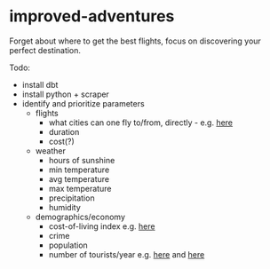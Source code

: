 # improved-adventures
Forget about where to get the best flights, focus on discovering your perfect destination.

Todo: 

- install dbt
- install python + scraper
- identify and prioritize parameters
  - flights
    - what cities can one fly to/from, directly - e.g. [here](https://www.flightsfrom.com/CPH)
    - duration
    - cost(?)
  - weather
    - hours of sunshine
    - min temperature
    - avg temperature
    - max temperature
    - precipitation
    - humidity
  - demographics/economy
    - cost-of-living index e.g. [here](https://www.numbeo.com/cost-of-living/rankings_by_country.jsp)
    - crime
    - population
    - number of tourists/year e.g. [here](https://docs.google.com/spreadsheets/d/1vzaqDydGUZh8b1b56me_uuSXI-39Exo9VjbGVBDyZps/edit#gid=167441710) and [here](https://en.wikipedia.org/wiki/List_of_cities_by_international_visitors)

